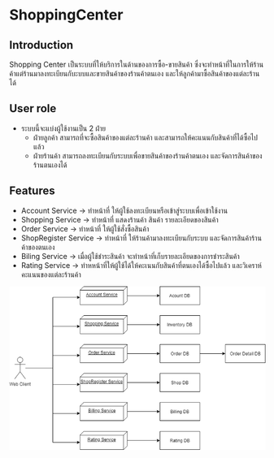 # ShoppingCenter
## Introduction
Shopping Center เป็นระบบที่ให้บริการในด้านของการซื้อ-ขายสินค้า ซึ่งจะทำหน้าที่ในการให้ร้านค้าแต่ร้านมาลงทะเบียนกับะบบและขายสินค้าของร้านค้าตนเอง และให้ลูกค้ามาซื้อสินค้าของแต่ละร้านได้
## User role
  - ระบบนี้จะแบ่งผู้ใช้งานเป็น 2 ฝ่าย
    - ฝ่ายลูกค้า สามารถที่จะซื้อสินค้าของแต่ละร้านค้า และสามารถให้คะแนนกับสินค้าที่ได้ซื้อไปแล้ว
    - ฝ่ายร้านค้า สามารถลงทะเบียนกับระบบเพื่อขายสินค้าของร้านค้าตนเอง และจัดการสินค้าของร้านตนเองได้
## Features
 - Account Service -> ทำหน้าที่ ให้ผู้ใช้ลงทะเบียนหรือเข้าสู่ระบบเพื่อเข้าใช้งาน
 - Shopping Service -> ทำหน้าที่ แสดงร้านค้า สินค้า รายละเอียดของสินค้า
 - Order Service -> ทำหน้าที่ ให้ผู้ใช้สั่งซื้อสินค้า
 - ShopRegister Service -> ทำหน้าที่ ให้ร้านค้ามาลงทะเบียนกับระบบ และจัดการสินค้าร้านค้าของตนเอง
 - Biling Service -> เมื่อผู้ใช้ชำระสินค้า จะทำหน้าที่เก็บรายละเอียดของการชำระสินค้า
 - Rating Service -> ทำหหน้าที่ให้ผู้ใช้ได้ให้คะเนนกับสินค้าที่ตนเองได้ซื้อไปแล้ว และวิเคราห์คะแนนของแต่ละร้านค้า
<img src="./gitImg/MicroService.png">
